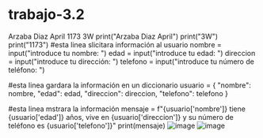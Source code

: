 # trabajo-3.2
Arzaba Diaz April 1173 3W
print("Arzaba Diaz April")
print("3W")
print("1173")
#esta linea slicitara información al usuario
nombre = input("introduce tu nombre: ")
edad = input("introduce tu edad: ")
direccion = input("introduce tu dirección: ")
telefono = input("introduce tu número de teléfono: ")

#esta linea gardara la información en un diccionario
usuario = {
    "nombre": nombre,
    "edad": edad,
    "direccion": direccion,
    "telefono": telefono
}

#esta linea mstrara la información
mensaje = f"{usuario['nombre']} tiene {usuario['edad']} años, vive en {usuario['direccion']} y su número de teléfono es {usuario['telefono']}"
print(mensaje)
![image](https://github.com/user-attachments/assets/8aa0bb39-0bea-4af7-8d24-7782037309d8)
![image](https://github.com/user-attachments/assets/71a0a386-6d80-46d1-88f0-8e4b6a005bb5)

